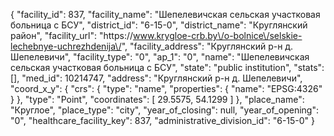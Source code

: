 {
    "facility_id": 837,
    "facility_name": "Шепелевичская сельская участковая больница с БСУ",
    "district_id": "6-15-0",
    "district_name": "Круглянский район",
    "facility_url": "https:\/\/www.krygloe-crb.by\/o-bolnice\/selskie-lechebnye-uchrezhdenija\/",
    "facility_address": "Круглянский р-н д. Шепелевичи",
    "facility_type": "0",
    "ap_1": "0",
    "name": "Шепелевичская сельская участковая больница с БСУ",
    "state": "public institution",
    "stats": [],
    "med_id": 10214747,
    "address": "Круглянский р-н д. Шепелевичи",
    "coord_x_y": {
        "crs": {
            "type": "name",
            "properties": {
                "name": "EPSG:4326"
            }
        },
        "type": "Point",
        "coordinates": [
            29.5575,
            54.1299
        ]
    },
    "place_name": "Круглое",
    "place_type": "city",
    "year_of_closing": null,
    "year_of_opening": "0",
    "healthcare_facility_key": 837,
    "administrative_division_id": "6-15-0"
}